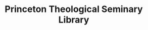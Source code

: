 ---
layout: repo
title: "Princeton Theological Seminary Library"
id: 12590
permalink: repos/12590/
---